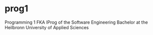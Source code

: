 # prog1
Programming 1 FKA IProg of the Software Engineering Bachelor at the Heilbronn University of Applied Sciences

